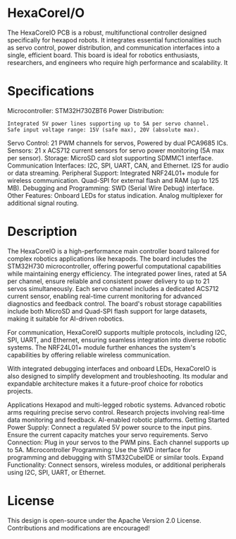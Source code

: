 # HexaCoreI/O
The HexaCoreIO PCB is a robust, multifunctional controller designed specifically for hexapod robots. It integrates essential functionalities such as servo control, power distribution, and communication interfaces into a single, efficient board. This board is ideal for robotics enthusiasts, researchers, and engineers who require high performance and scalability. It

# Specifications

Microcontroller: STM32H730ZBT6
Power Distribution:

    Integrated 5V power lines supporting up to 5A per servo channel.
    Safe input voltage range: 15V (safe max), 20V (absolute max).
Servo Control:
    21 PWM channels for servos, Powered by dual PCA9685 ICs.
Sensors:
    21 x ACS712 current sensors for servo power monitoring (5A max per sensor).
Storage:
    MicroSD card slot supporting SDMMC1 interface.
Communication Interfaces:
    I2C, SPI, UART, CAN, and Ethernet.
    I2S for audio or data streaming.
Peripheral Support:
    Integrated NRF24L01+ module for wireless communication.
    Quad-SPI for external flash and RAM (up to 125 MB).
Debugging and Programming:
    SWD (Serial Wire Debug) interface.
Other Features:
    Onboard LEDs for status indication.
    Analog multiplexer for additional signal routing.

# Description
The HexaCoreIO is a high-performance main controller board tailored for complex robotics applications like hexapods. The board includes the STM32H730 microcontroller, offering powerful computational capabilities while maintaining energy efficiency. The integrated power lines, rated at 5A per channel, ensure reliable and consistent power delivery to up to 21 servos simultaneously.
Each servo channel includes a dedicated ACS712 current sensor, enabling real-time current monitoring for advanced diagnostics and feedback control. The board's robust storage capabilities include both MicroSD and Quad-SPI flash support for large datasets, making it suitable for AI-driven robotics.

For communication, HexaCoreIO supports multiple protocols, including I2C, SPI, UART, and Ethernet, ensuring seamless integration into diverse robotic systems. The NRF24L01+ module further enhances the system's capabilities by offering reliable wireless communication.

With integrated debugging interfaces and onboard LEDs, HexaCoreIO is also designed to simplify development and troubleshooting. Its modular and expandable architecture makes it a future-proof choice for robotics projects.

Applications
Hexapod and multi-legged robotic systems.
Advanced robotic arms requiring precise servo control.
Research projects involving real-time data monitoring and feedback.
AI-enabled robotic platforms.
Getting Started
Power Supply: Connect a regulated 5V power source to the input pins. Ensure the current capacity matches your servo requirements.
Servo Connection: Plug in your servos to the PWM pins. Each channel supports up to 5A.
Microcontroller Programming: Use the SWD interface for programming and debugging with STM32CubeIDE or similar tools.
Expand Functionality: Connect sensors, wireless modules, or additional peripherals using I2C, SPI, UART, or Ethernet.

# License
This design is open-source under the Apache Version 2.0 License. Contributions and modifications are encouraged!
